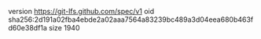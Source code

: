 version https://git-lfs.github.com/spec/v1
oid sha256:2d191a02fba4ebde2a02aaa7564a83239bc489a3d04eea680b463fd60e38df1a
size 1940
